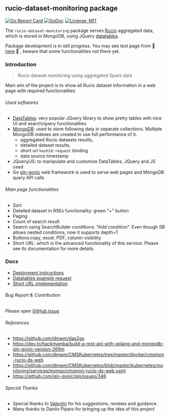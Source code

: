 ## rucio-dataset-monitoring package

[![Go Report Card](https://goreportcard.com/badge/github.com/dmwm/CMSMonitoring/rucio-dataset-monitoring)](https://goreportcard.com/report/github.com/dmwm/CMSMonitoring/rucio-dataset-monitoring)
[![GoDoc](https://godoc.org/github.com/dmwm/CMSMonitoring/tree/master/rucio-dataset-monitoring?status.svg)](https://godoc.org/github.com/dmwm/CMSMonitoring/tree/master/rucio-dataset-monitoring)
[![License: MIT](https://img.shields.io/badge/License-MIT-green.svg)](https://opensource.org/licenses/MIT)

The `rucio-dataset-monitoring` package serves [Rucio](https://rucio.readthedocs.io/) aggregated data, which is stored in MongoDB,
using JQuery [datatables](https://datatables.net/).

Package development is in still progress. You may see test page from :rocket: [here](http://cmsweb-test1.cern.ch:31280/) :rocket: , beware that some
functionalities not there yet.

### Introduction

> Rucio dataset monitoring using aggregated Spark data

Main aim of the project is to show all Rucio dataset information in a web page with required functionalities

###### Used softwares

* [DataTables](https://datatables.net/): very popular JQuery library to show pretty tables with nice UI and search/query functionalities
* [MongoDB](https://www.mongodb.com/): used to store following data in separate collections. Multiple MongoDB indexes are created to use full
  performance of it.
    * aggregated Rucio datasets results,
    * detailed dataset results,
    * short url `hashId:request` binding
    * data source timestamp
* JQuery/JS: to manipulate and customize DataTables, JQuery and JS used
* Go [gin-gonic](https://github.com/gin-gonic) web framework is used to serve web pages and MongoDB query API calls

###### Main page functionalities

- Sort
- Detailed dataset in RSEs functionality: green "+" button
- Paging
- Count of search result
- Search using SearchBuilder conditions: "Add condition". Even though SB allows nested conditions, now it supports
  depth=1
- Buttons:copy, excel, PDF, column visibility
- Short URL: which is the advanced functionality of this service. Please see its documentation for more details.

### Docs

- [Deployment instructions](docs/Deployment.md)
- [Datatables example request](docs/example_datatables_json_request.md)
- [Short URL implementation](docs/short_url.md)

###### Bug Report & Contribution

Please open [GitHub issue](https://github.com/dmwm/CMSMonitoring/issues)

###### References

- https://github.com/dmwm/das2go
- https://dev.to/hackmamba/build-a-rest-api-with-golang-and-mongodb-gin-gonic-version-269m
- https://github.com/dmwm/CMSKubernetes/tree/master/docker/cmsmon-rucio-ds-web
- https://github.com/dmwm/CMSKubernetes/blob/master/kubernetes/monitoring/services/mongo/cmsmon-rucio-ds-web.yaml
- https://github.com/gin-gonic/gin/issues/346

###### Special Thanks

- Special thanks to [Valentin](https://github.com/vkuznet) for his suggestions, reviews and guidance.
- Many thanks to Danilo Piparo for bringing up the idea of this project


